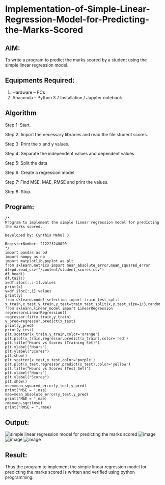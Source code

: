 # Implementation-of-Simple-Linear-Regression-Model-for-Predicting-the-Marks-Scored

## AIM:
To write a program to predict the marks scored by a student using the simple linear regression model.

## Equipments Required:
1. Hardware – PCs
2. Anaconda – Python 3.7 Installation / Jupyter notebook

## Algorithm
Step 1: Start.

Step 2: Import the necessary libraries and read the file student scores.

Step 3: Print the x and y values.

Step 4: Separate the independent values and dependent values.

Step 5: Split the data.

Step 6: Create a regression model.

Step 7: Find MSE, MAE, RMSE and print the values.

Step 8: Stop.

## Program:
```
/*
Program to implement the simple linear regression model for predicting the marks scored.

Developed by: Cynthia Mehul J

RegisterNumber: 212223240020
*/
import pandas as pd
import numpy as np
import matplotlib.pyplot as plt
from sklearn.metrics import mean_absolute_error,mean_squared_error
df=pd.read_csv("/content/student_scores.csv")
df.head()
df.tail()
x=df.iloc[:,:-1].values
print(x)
y=df.iloc[:,1].values
print(y)
from sklearn.model_selection import train_test_split
x_train,x_test,y_train,y_test=train_test_split(x,y,test_size=1/3,random_state=0)
from sklearn.linear_model import LinearRegression
regressor=LinearRegression()
regressor.fit(x_train,y_train)
y_pred=regressor.predict(x_test)
print(y_pred)
print(y_test)
plt.scatter(x_train,y_train,color='orange')
plt.plot(x_train,regressor.predict(x_train),color='red')
plt.title("Hours vs Scores (Training Set)")
plt.xlabel("Hours")
plt.ylabel("Scores")
plt.show()
plt.scatter(x_test,y_test,color='purple')
plt.plot(x_test,regressor.predict(x_test),color='yellow')
plt.title("Hours vs Scores (Test Set)")
plt.xlabel("Hours")
plt.ylabel("Scores")
plt.show()
mse=mean_squared_error(y_test,y_pred)
print('MSE = ',mse)
mae=mean_absolute_error(y_test,y_pred)
print("MAE = ",mae)
rmse=np.sqrt(mse)
print("RMSE = ",rmse)
```

## Output:
![simple linear regression model for predicting the marks scored](sam.png)
![image](https://github.com/user-attachments/assets/b7a13170-8667-4d2c-b794-fdec5ffb8ab1)
![image](https://github.com/user-attachments/assets/f00ff149-e4f2-4a81-af27-bfcb3793abcc)
![image](https://github.com/user-attachments/assets/ed890c86-cbd2-4b52-b680-c0b0c47275dc)


## Result:
Thus the program to implement the simple linear regression model for predicting the marks scored is written and verified using python programming.
